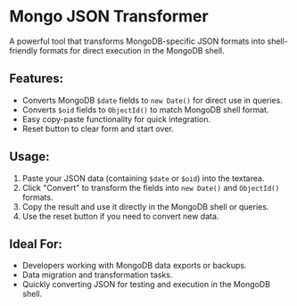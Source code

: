 # Mongo JSON Transformer

A powerful tool that transforms MongoDB-specific JSON formats into shell-friendly formats for direct execution in the MongoDB shell.

## Features:
- Converts MongoDB `$date` fields to `new Date()` for direct use in queries.
- Converts `$oid` fields to `ObjectId()` to match MongoDB shell format.
- Easy copy-paste functionality for quick integration.
- Reset button to clear form and start over.

## Usage:
1. Paste your JSON data (containing `$date` or `$oid`) into the textarea.
2. Click "Convert" to transform the fields into `new Date()` and `ObjectId()` formats.
3. Copy the result and use it directly in the MongoDB shell or queries.
4. Use the reset button if you need to convert new data.

## Ideal For:
- Developers working with MongoDB data exports or backups.
- Data migration and transformation tasks.
- Quickly converting JSON for testing and execution in the MongoDB shell.
